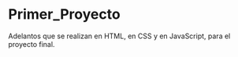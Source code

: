 # Primer_Proyecto
Adelantos que se realizan en HTML, en CSS y en JavaScript, para el proyecto final.   
